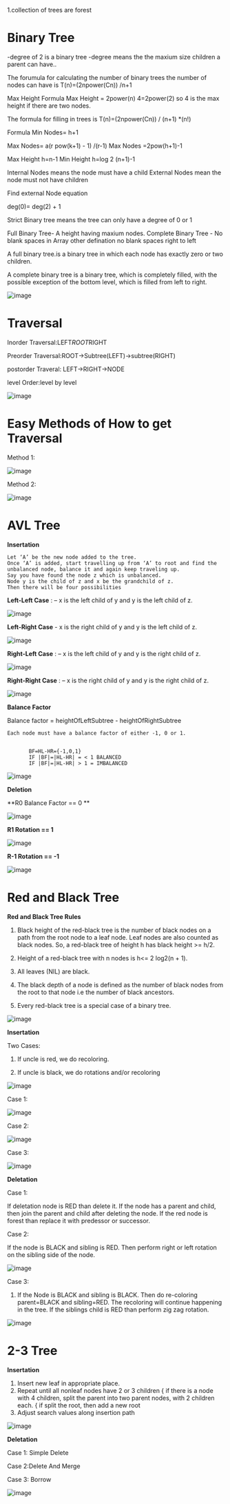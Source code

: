 1.collection of trees are forest


Binary Tree
=====
 
  -degree of 2 is a binary tree
  -degree means the the maxium size children a parent can have..

  The forumula for calculating the number of binary trees the number of nodes can have is T(n)=(2npower(Cn)) /n+1

 
   Max Height Formula Max Height = 2power(n)  4=2power(2) so 4 is the max height   if there are two nodes. 


The formula for filling in trees is T(n)=(2npower(Cn)) / (n+1) *(n!)

  Formula
  Min Nodes= h+1

  Max Nodes= a(r pow(k+1) - 1) /(r-1)
  Max Nodes =2pow(h+1)-1

  Max Height h=n-1
  Min Height h=log 2 (n+1)-1


Internal Nodes means the node must have a child
External Nodes mean the node must not have children

Find external Node equation

deg(0)= deg(2) + 1


Strict Binary tree means the tree can only have a degree of 0 or 1


Full Binary Tree- A height having maxium nodes.
Complete Binary Tree - No blank spaces in Array
other defination no blank spaces right to left


A full binary tree.is a binary tree in which each node has exactly zero or two children.



A complete binary tree is a binary tree, which is completely filled, with the possible exception of the bottom level, which is filled from left to right.



![image](https://user-images.githubusercontent.com/4705770/156894522-946bac23-8002-4303-a6d7-c5d950ba1622.png)



Traversal
=====
Inorder Traversal:LEFT*ROOT*RIGHT

Preorder Traversal:ROOT->Subtree(LEFT)->subtree(RIGHT)

postorder Traveral: LEFT->RIGHT->NODE 

level Order:level by level


![image](https://user-images.githubusercontent.com/4705770/156894269-2495e1b8-6ffc-4a0d-aca1-ac797b32107b.png)

Easy Methods of How to get Traversal
====================================

Method 1:


![image](https://github.com/selvadurai/DSA-Using-C/blob/main/Trees/Images/howToGetOrderOfTree.png)

Method 2:

![image](https://github.com/selvadurai/DSA-Using-C/blob/main/Trees/Images/easyMethod2.png)



AVL Tree
=====

**Insertation**

    Let ‘A’ be the new node added to the tree.
    Once ‘A’ is added, start travelling up from ‘A’ to root and find the unbalanced node, balance it and again keep traveling up.
    Say you have found the node z which is unbalanced.
    Node y is the child of z and x be the grandchild of z.
    Then there will be four possibilities

   **Left-Left Case** : – x is the left child of y and y is the left child of z.
   
   ![image](https://user-images.githubusercontent.com/4705770/156894836-b90fd50e-d77d-465c-b6c1-4c19a94e428f.png)
    
   **Left-Right Case** -  x is the right child of y and y is the left child of z.
    
   ![image](https://user-images.githubusercontent.com/4705770/156894929-d9a5d47f-695f-462b-957b-357d6bccd17b.png)
   
   
   **Right-Left Case** : – x is the left child of y and y is the right child of z.
   
   ![image](https://user-images.githubusercontent.com/4705770/156894983-4adf1bde-31da-47c6-aa0a-e515ba3ae68a.png)


   **Right-Right Case** : – x is the right child of y and y is the right child of z.
   
   
   ![image](https://user-images.githubusercontent.com/4705770/156894993-f1591d55-b069-4990-b6e3-9f37a8a2c6fc.png)
   
   
 **Balance Factor**
 
   Balance factor = heightOfLeftSubtree - heightOfRightSubtree
  

    Each node must have a balance factor of either -1, 0 or 1.
    
    
           BF=HL-HR={-1,0,1}
           IF |BF|=|HL-HR| = < 1 BALANCED
           IF |BF|=|HL-HR| > 1 = IMBALANCED

   ![image](https://user-images.githubusercontent.com/4705770/156895494-25907513-18dd-410f-b9cd-d0b4ab462ace.png)


   
   
   
   
 **Deletion**
 
   **R0 Balance Factor == 0 **
     
   ![image](https://user-images.githubusercontent.com/4705770/156895103-94f16e20-b3e9-4ad6-87d3-e84f01fbee67.png)

   **R1 Rotation == 1**

   ![image](https://user-images.githubusercontent.com/4705770/156895162-70752453-e91e-4a70-afc1-a161f47dd8c3.png)
   
   **R-1 Rotation == -1**
    
   ![image](https://user-images.githubusercontent.com/4705770/156895212-1052387a-d2e3-4414-8c15-2c3cb25716a0.png)


Red and Black Tree
===

**Red and Black Tree Rules**

1. Black height of the red-black tree is the number of black nodes on a path from the root node to a leaf node. Leaf nodes are also counted as black nodes. So, a    red-black tree of height h has black height >= h/2.

2. Height of a red-black tree with n nodes is h<= 2 log2(n + 1).

3. All leaves (NIL) are black.

4. The black depth of a node is defined as the number of black nodes from the root to that node i.e the number of black ancestors.

5. Every red-black tree is a special case of a binary tree. 



![image](https://user-images.githubusercontent.com/4705770/156954967-2726ee14-b125-4309-8692-e8eb33c92e49.png)


**Insertation**

Two Cases:

1. If uncle is red, we do recoloring. 


2. If uncle is black, we do rotations and/or recoloring



![image](https://user-images.githubusercontent.com/4705770/156955700-fd86df0f-5c58-45bb-a252-89364e32aa15.png)

   

 Case 1:
 
 ![image](https://user-images.githubusercontent.com/4705770/156956321-78f05394-0343-4a82-95fd-b7bf24131b50.png)
 
 
 Case 2:
 
 ![image](https://user-images.githubusercontent.com/4705770/156956354-45d5cfda-e0f0-4303-a925-7c99326540be.png)
 
 Case 3:
 
 ![image](https://user-images.githubusercontent.com/4705770/156956399-7ecc17da-a91d-4fbe-bba3-86733aaa8d70.png)
 
 
 
 **Deletation**
 
 Case 1:
 
 If deletation node is RED than delete it. If the node has a parent and child, then join the parent and child after 
 deleting the node. If the red node is forest than replace it with predessor or successor. 
 
 Case 2:
 
 If the node is BLACK and sibling is RED. Then perform right or left rotation on the sibling side of the node. 
 
 ![image](https://user-images.githubusercontent.com/4705770/156957566-259321ef-3042-43a2-a9ce-b5ec846160af.png)

 
 Case 3: 
 
 1. If the Node is BLACK and sibling is BLACK. Then do re-coloring parent=BLACK and sibling=RED. The recoloring will continue happening in the tree. If the siblings child is RED than perform zig zag rotation.


![image](https://user-images.githubusercontent.com/4705770/156958571-3b971496-b085-4902-87cd-9c7feafd27f8.png)

 
 
 
2-3 Tree
=====

**Insertation**

1. Insert new leaf in appropriate place.
2. Repeat until all nonleaf nodes have 2 or 3 children { if there is a node with 4 children, split the parent into two parent nodes, with 2 children each. { if split the root, then add a new root 
3.  Adjust search values along insertion path


![image](https://user-images.githubusercontent.com/4705770/156959569-3ff04de8-872f-4ea6-a128-7658eaa499ca.png)


**Deletation**

Case 1: Simple Delete

Case 2:Delete And Merge

Case 3: Borrow

![image](https://user-images.githubusercontent.com/4705770/156959952-ce2a4f94-2f16-4913-ab31-244cb5871f06.png)



